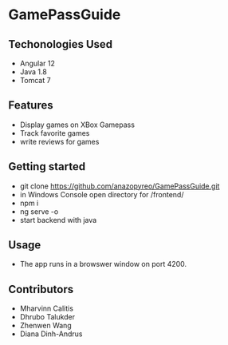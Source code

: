 # GamePassGuide
## Techonologies Used
- Angular 12
- Java 1.8
- Tomcat 7

## Features
- Display games on XBox Gamepass
- Track favorite games
- write reviews for games

## Getting started
- git clone https://github.com/anazopyreo/GamePassGuide.git
- in Windows Console open directory for /frontend/
- npm i
- ng serve -o
- start backend with java

## Usage
- The app runs in a browswer window on port 4200. 

## Contributors
- Mharvinn Calitis
- Dhrubo  Talukder
- Zhenwen Wang
- Diana Dinh-Andrus
